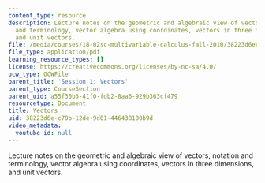 ```yaml
---
content_type: resource
description: Lecture notes on the geometric and algebraic view of vectors, notation
  and terminology, vector algebra using coordinates, vectors in three dimensions,
  and unit vectors.
file: /media/courses/18-02sc-multivariable-calculus-fall-2010/38223d6ec70b12de9d01446438100b9d_MIT18_02SC_notes_0.pdf
file_type: application/pdf
learning_resource_types: []
license: https://creativecommons.org/licenses/by-nc-sa/4.0/
ocw_type: OCWFile
parent_title: 'Session 1: Vectors'
parent_type: CourseSection
parent_uid: a55f30b5-41f0-fdb2-8aa6-929b363cf479
resourcetype: Document
title: Vectors
uid: 38223d6e-c70b-12de-9d01-446438100b9d
video_metadata:
  youtube_id: null
---
```

Lecture notes on the geometric and algebraic view of vectors, notation and terminology, vector algebra using coordinates, vectors in three dimensions, and unit vectors.